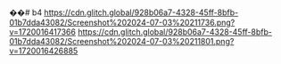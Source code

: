 ��#   b 4 
 
 https://cdn.glitch.global/928b06a7-4328-45ff-8bfb-01b7dda43082/Screenshot%202024-07-03%20211736.png?v=1720016417366
https://cdn.glitch.global/928b06a7-4328-45ff-8bfb-01b7dda43082/Screenshot%202024-07-03%20211801.png?v=1720016426885

